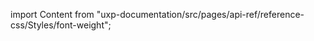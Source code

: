
import Content from "uxp-documentation/src/pages/api-ref/reference-css/Styles/font-weight";

<Content query="product=xd"/>
